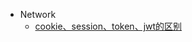 <!-- _sidebar.md -->

* Network
  * [cookie、session、token、jwt的区别](ProjectDocs/network/auth/cookie、session、token、jwt的区别.md) 
